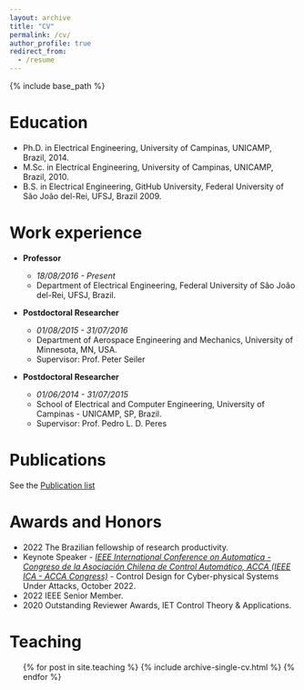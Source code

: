 ```yaml
---
layout: archive
title: "CV"
permalink: /cv/
author_profile: true
redirect_from:
  - /resume
---
```


{% include base_path %}

Education
======

* Ph.D. in Electrical Engineering, University of Campinas, UNICAMP, Brazil, 2014. 
* M.Sc. in Electrical Engineering, University of Campinas, UNICAMP, Brazil, 2010.
* B.S. in Electrical Engineering, GitHub University, Federal University of São João del-Rei, UFSJ, Brazil 2009.

Work experience
======

- **Professor**
  - *18/08/2016 - Present*
  - Department of Electrical Engineering, Federal University of São João del-Rei, UFSJ, Brazil.

- **Postdoctoral Researcher**
  - *01/08/2015 - 31/07/2016*
  - Department of Aerospace Engineering and Mechanics, University of Minnesota, MN, USA.
  - Supervisor: Prof. Peter Seiler

- **Postdoctoral Researcher**
  - *01/06/2014 - 31/07/2015*
  - School of Electrical and Computer Engineering, University of Campinas - UNICAMP, SP, Brazil.
  - Supervisor: Prof. Pedro L. D. Peres

  
Publications
======

See the [Publication list](https://lacerdamj.github.io/publications/)


Awards and Honors
======

* 2022 The Brazilian fellowship of research productivity.
* Keynote Speaker - *[IEEE International Conference on Automatica - Congreso de la Asociación Chilena de Control Automático, ACCA (IEEE ICA - ACCA Congress)](https://controlautomatico.org/ica_acca2022/keynote-speakers/)* - Control Design for Cyber-physical Systems Under Attacks, October 2022.
* 2022 IEEE Senior Member.
* 2020 Outstanding Reviewer Awards, IET Control Theory & Applications.
      
Teaching
======
  <ul>{% for post in site.teaching %}
    {% include archive-single-cv.html %}
  {% endfor %}</ul>
  
